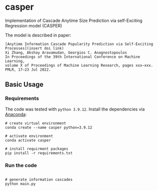 # casper
Implementation of Cascade Anytime Size Prediction via self-Exciting Regression model (CASPER)  

The model is described in paper:
```shell
[Anytime Information Cascade Popularity Prediction via Self-Exciting Processes](insert doi link)  
Xi Zhang, Akshay Aravamudan, Georgios C. Anagnostopoulos
In Proceedings of the 39th International Conference on Machine Learning, 
volume X of Proceedings of Machine Learning Research, pages xxx–xxx. PMLR, 17–23 Jul 2022. 
```

## Basic Usage

### Requirements

The code was tested with `python 3.9.12`. Install the dependencies via [Anaconda](https://www.anaconda.com/):

```shell
# create virtual environment
conda create --name casper python=3.9.12

# activate environment
conda activate casper

# install requirment packages
pip install -r requirements.txt
```

### Run the code
```shell

# generate information cascades
python main.py

```
